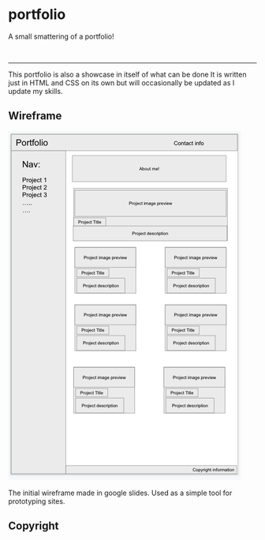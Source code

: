 # portfolio

A small smattering of a portfolio!

<br /> 
<hr />

This portfolio is also a showcase in itself of what can be done
It is written just in HTML and CSS on its own but will occasionally be updated
as I update my skills.

## Wireframe

<img src="./assets/images/wireframe.png">

The initial wireframe made in google slides. Used as a simple tool for prototyping sites. 

## Copyright 